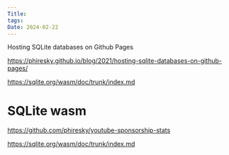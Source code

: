 ```yaml
---
Title: 
tags: 
Date: 2024-02-22
---
```


Hosting SQLite databases on Github Pages

https://phiresky.github.io/blog/2021/hosting-sqlite-databases-on-github-pages/

https://sqlite.org/wasm/doc/trunk/index.md

# SQLite wasm
https://github.com/phiresky/youtube-sponsorship-stats


https://sqlite.org/wasm/doc/trunk/index.md